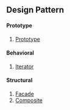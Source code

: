 ## Design Pattern

#### Prototype
1. [Prototype](https://github.com/yeong-chae/study-design-pattern/tree/master/src/com/yckim/designpattern/creational/prototype)

#### Behavioral
1. [Iterator](https://github.com/yeong-chae/study-design-pattern/tree/master/src/com/yckim/designpattern/behavioral/iterator)

#### Structural
1. [Facade](https://github.com/yeong-chae/study-design-pattern/tree/master/src/com/yckim/designpattern/structural/facade)
2. [Composite](https://github.com/yeong-chae/study-design-pattern/tree/master/src/com/yckim/designpattern/structural/composite)